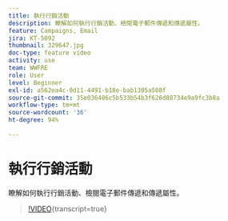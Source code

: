 ```yaml
---
title: 執行行銷活動
description: 瞭解如何執行行銷活動、檢閱電子郵件傳遞和傳遞屬性。
feature: Campaigns, Email
jira: KT-5092
thumbnail: 329647.jpg
doc-type: feature video
activity: use
team: WWFRE
role: User
level: Beginner
exl-id: a562ea4c-0d11-4491-b18e-bab1305a508f
source-git-commit: 35e036486c5b533b54b3f626d88734e9a9fc3b8a
workflow-type: tm+mt
source-wordcount: '36'
ht-degree: 94%

---
```


# 執行行銷活動

瞭解如何執行行銷活動、檢閱電子郵件傳遞和傳遞屬性。

>[!VIDEO](https://video.tv.adobe.com/v/329647?quality=12&learn=on){transcript=true}
